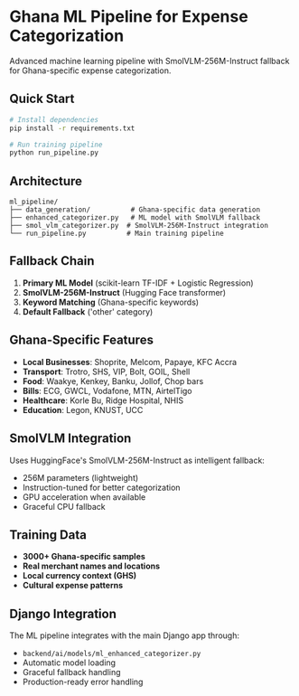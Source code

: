 # Ghana ML Pipeline for Expense Categorization

Advanced machine learning pipeline with SmolVLM-256M-Instruct fallback for Ghana-specific expense categorization.

## Quick Start

```bash
# Install dependencies
pip install -r requirements.txt

# Run training pipeline
python run_pipeline.py
```

## Architecture

```
ml_pipeline/
├── data_generation/          # Ghana-specific data generation
├── enhanced_categorizer.py   # ML model with SmolVLM fallback
├── smol_vlm_categorizer.py  # SmolVLM-256M-Instruct integration
└── run_pipeline.py          # Main training pipeline
```

## Fallback Chain

1. **Primary ML Model** (scikit-learn TF-IDF + Logistic Regression)
2. **SmolVLM-256M-Instruct** (Hugging Face transformer)
3. **Keyword Matching** (Ghana-specific keywords)
4. **Default Fallback** ('other' category)

## Ghana-Specific Features

- **Local Businesses**: Shoprite, Melcom, Papaye, KFC Accra
- **Transport**: Trotro, SHS, VIP, Bolt, GOIL, Shell
- **Food**: Waakye, Kenkey, Banku, Jollof, Chop bars
- **Bills**: ECG, GWCL, Vodafone, MTN, AirtelTigo
- **Healthcare**: Korle Bu, Ridge Hospital, NHIS
- **Education**: Legon, KNUST, UCC

## SmolVLM Integration

Uses HuggingFace's SmolVLM-256M-Instruct as intelligent fallback:
- 256M parameters (lightweight)
- Instruction-tuned for better categorization
- GPU acceleration when available
- Graceful CPU fallback

## Training Data

- **3000+ Ghana-specific samples**
- **Real merchant names and locations**
- **Local currency context (GHS)**
- **Cultural expense patterns**

## Django Integration

The ML pipeline integrates with the main Django app through:
- `backend/ai/models/ml_enhanced_categorizer.py`
- Automatic model loading
- Graceful fallback handling
- Production-ready error handling